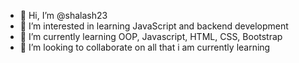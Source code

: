 - 👋 Hi, I’m @shalash23
- 👀 I’m interested in learning JavaScript and backend development
- 🌱 I’m currently learning OOP, Javascript, HTML, CSS, Bootstrap
- 💞️ I’m looking to collaborate on all that i am currently learning


